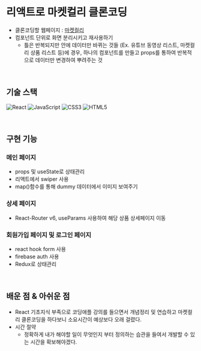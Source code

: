 # 리액트로 마켓컬리 클론코딩

  - 클론코딩할 웹페이지 : [마켓컬리](https://www.kurly.com/main)   
  - 컴포넌트 단위로 화면 분리시키고 재사용하기  
    - 틀은 반복되지만 안에 데이터만 바뀌는 것들 (Ex. 유튜브 동영상 리스트, 마켓컬리 상품 리스트 등)에 경우, 하나의 컴포넌트를 만들고 props를 통하여 반복적으로 데이터만 변경하여 뿌려주는 것  
 
<br>

## 기술 스택

![React](https://img.shields.io/badge/react-%2320232a.svg?style=for-the-badge&logo=react&logoColor=%2361DAFB)
![JavaScript](https://img.shields.io/badge/javascript-%23323330.svg?style=for-the-badge&logo=javascript&logoColor=%23F7DF1E)
![CSS3](https://img.shields.io/badge/css3-%231572B6.svg?style=for-the-badge&logo=css3&logoColor=white)
![HTML5](https://img.shields.io/badge/html5-%23E34F26.svg?style=for-the-badge&logo=html5&logoColor=white)  

<br>

## 구현 기능

### 메인 페이지
- props 및 useState로 상태관리
- 리액트에서 swiper 사용
- map()함수를 통해 dummy 데이터에서 이미지 보여주기

### 상세 페이지
- React-Router v6, useParams 사용하여 해당 상품 상세페이지 이동

### 회원가입 페이지 및 로그인 페이지
 - react hook form 사용
 - firebase auth 사용
 - Redux로 상태관리
<br>

## 배운 점 & 아쉬운 점

- React 기초지식 부족으로 코딩애플 강의를 들으면서 개념정리 및 연습하고 마켓컬리 클론코딩을 하다보니 소요시간이 예상보다 오래 걸렸다.  
- 시간 절약  
  - 정확하게 내가 해야할 일이 무엇인지 부터 정의하는 습관을 들여서 개발할 수 있는 시간을 확보해야겠다.  
<br>

